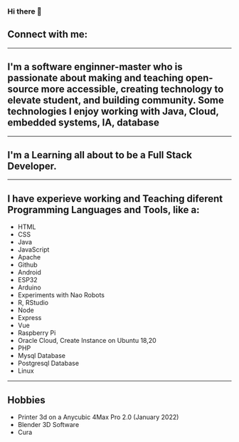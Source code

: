 ### Hi there 👋

<!--
**luisreylara/luisreylara** is a ✨ _special_ ✨ repository because its `README.md` (this file) appears on your GitHub profile.

Here are some ideas to get you started:

- 🔭 I’m currently working on ...
- 🌱 I’m currently learning ...
- 👯 I’m looking to collaborate on ...
- 🤔 I’m looking for help with ...
- 💬 Ask me about ...
- 📫 How to reach me: ...
- 😄 Pronouns: ...
- ⚡ Fun fact: ...
-->

## Connect with me:


---
## I'm a software enginner-master who is passionate about making and teaching open-source more accessible, creating technology to elevate student, and building community. Some technologies I enjoy working with Java, Cloud, embedded systems, IA, database
---
## I'm a Learning all about to be a Full Stack Developer.
---
## I have experieve working and Teaching diferent Programming Languages and Tools, like a:

- HTML
- CSS
- Java
- JavaScript
- Apache
- Github
- Android
- ESP32
- Arduino
- Experiments with Nao Robots
- R, RStudio
- Node
- Express
- Vue
- Raspberry Pi
- Oracle Cloud, Create Instance on Ubuntu 18,20
- PHP
- Mysql Database
- Postgresql Database
- Linux

---

## Hobbies
- Printer 3d on a Anycubic 4Max Pro 2.0 (January 2022)
- Blender 3D Software
- Cura 


 
